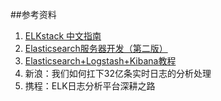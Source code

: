 ##参考资料
1. [ELKstack 中文指南](https://www.gitbook.com/book/chenryn/kibana-guide-cn/details)
2. [Elasticsearch服务器开发（第二版）](http://www.ituring.com.cn/tupubarticle/1620#) 
3. [Elasticsearch+Logstash+Kibana教程](http://www.cnblogs.com/xing901022/p/4704319.html)
4. 新浪：我们如何扛下32亿条实时日志的分析处理
5. 携程：ELK日志分析平台深耕之路
